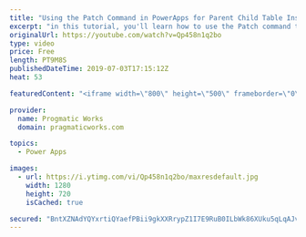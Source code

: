 ```yaml
---
title: "Using the Patch Command in PowerApps for Parent Child Table Inserts"
excerpt: "in this tutorial, you'll learn how to use the Patch command to take the primary key value from inserting into one table and inject it into a second table. This example is perfect for apps like shopping carts or inventory systems.  Here's the code:  ClearCollect(     colStageCustomer,     Patch("
originalUrl: https://youtube.com/watch?v=Qp458n1q2bo
type: video
price: Free
length: PT9M8S
publishedDateTime: 2019-07-03T17:15:12Z
heat: 53

featuredContent: "<iframe width=\"800\" height=\"500\" frameborder=\"0\" src=\"https://www.youtube.com/embed/Qp458n1q2bo\" allow=\"accelerometer; autoplay; encrypted-media; gyroscope; picture-in-picture\" allowfullscreen></iframe>"

provider:
  name: Progmatic Works
  domain: pragmaticworks.com

topics:
  - Power Apps

images:
  - url: https://i.ytimg.com/vi/Qp458n1q2bo/maxresdefault.jpg
    width: 1280
    height: 720
    isCached: true

secured: "BntXZNAdYQYxrtiQYaefPBii9gkXXRrypZ1I7E9RuB0ILbWk86XUku5qLqAJv8u2Wn2uXoPfzvEVGS0tG94DK92476zpS2gDxMXPns/F/tdxz942dLtMasg/sZO0VXxHD6x4/wJ78zpX6jjmftu3ZWQ8iQIT5kIGmb3gMnwVU1OJbCBrbPmTskgF+EDkRRxgvYEqNIBONmTXUEFDjb2A4UEIAnPLk20liMYXgmnAanXxUhQPeZzdX/M/GJCmzAs8kwzQNU80ISkT8ympb/pErogxnRZspnAs/RpPNBRIEqRF1Xm5PkoaSkZ6Ua45IKbG6ywuPAJGt5rwGNpqnn6L9WhgF7nFBHwrm66GAS8tJIirByF5SFqlK5n7u3X1CcIiV3hrYZkEworHpuRzuiFRg3vbXRG3E6eamIW3Yy/ti7k=;SvgKqfS5jmG8ffDr+RUJnA=="
---
```


